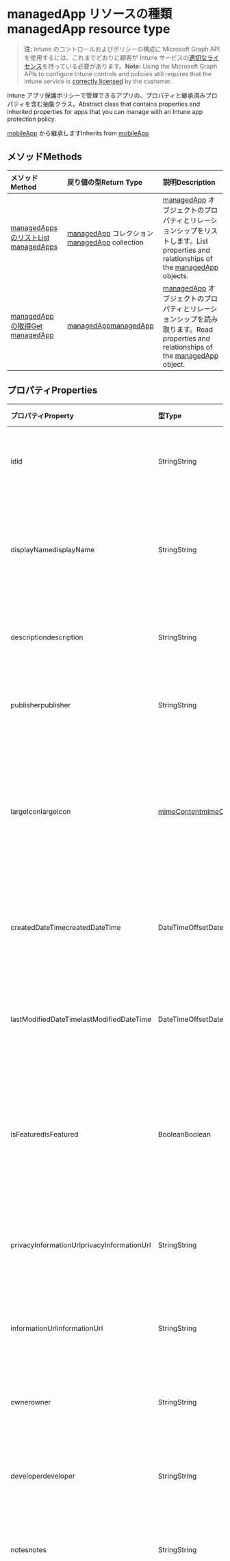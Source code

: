 # <a name="managedapp-resource-type"></a><span data-ttu-id="835fa-101">managedApp リソースの種類</span><span class="sxs-lookup"><span data-stu-id="835fa-101">managedApp resource type</span></span>

> <span data-ttu-id="835fa-102">**注:** Intune のコントロールおよびポリシーの構成に Microsoft Graph API を使用するには、これまでどおりに顧客が Intune サービスの[適切なライセンス](https://go.microsoft.com/fwlink/?linkid=839381)を持っている必要があります。</span><span class="sxs-lookup"><span data-stu-id="835fa-102">**Note:** Using the Microsoft Graph APIs to configure Intune controls and policies still requires that the Intune service is [correctly licensed](https://go.microsoft.com/fwlink/?linkid=839381) by the customer.</span></span>

<span data-ttu-id="835fa-103">Intune アプリ保護ポリシーで管理できるアプリの、プロパティと継承済みプロパティを含む抽象クラス。</span><span class="sxs-lookup"><span data-stu-id="835fa-103">Abstract class that contains properties and inherited properties for apps that you can manage with an Intune app protection policy.</span></span>

<span data-ttu-id="835fa-104">[mobileApp](../resources/intune_apps_mobileapp.md) から継承します</span><span class="sxs-lookup"><span data-stu-id="835fa-104">Inherits from [mobileApp](../resources/intune_apps_mobileapp.md)</span></span>

## <a name="methods"></a><span data-ttu-id="835fa-105">メソッド</span><span class="sxs-lookup"><span data-stu-id="835fa-105">Methods</span></span>
|<span data-ttu-id="835fa-106">メソッド</span><span class="sxs-lookup"><span data-stu-id="835fa-106">Method</span></span>|<span data-ttu-id="835fa-107">戻り値の型</span><span class="sxs-lookup"><span data-stu-id="835fa-107">Return Type</span></span>|<span data-ttu-id="835fa-108">説明</span><span class="sxs-lookup"><span data-stu-id="835fa-108">Description</span></span>|
|:---|:---|:---|
|[<span data-ttu-id="835fa-109">managedApps のリスト</span><span class="sxs-lookup"><span data-stu-id="835fa-109">List managedApps</span></span>](../api/intune_apps_managedapp_list.md)|<span data-ttu-id="835fa-110">[managedApp](../resources/intune_apps_managedapp.md) コレクション</span><span class="sxs-lookup"><span data-stu-id="835fa-110">[managedApp](../resources/intune_apps_managedapp.md) collection</span></span>|<span data-ttu-id="835fa-111">[managedApp](../resources/intune_apps_managedapp.md) オブジェクトのプロパティとリレーションシップをリストします。</span><span class="sxs-lookup"><span data-stu-id="835fa-111">List properties and relationships of the [managedApp](../resources/intune_apps_managedapp.md) objects.</span></span>|
|[<span data-ttu-id="835fa-112">managedApp の取得</span><span class="sxs-lookup"><span data-stu-id="835fa-112">Get managedApp</span></span>](../api/intune_apps_managedapp_get.md)|[<span data-ttu-id="835fa-113">managedApp</span><span class="sxs-lookup"><span data-stu-id="835fa-113">managedApp</span></span>](../resources/intune_apps_managedapp.md)|<span data-ttu-id="835fa-114">[managedApp](../resources/intune_apps_managedapp.md) オブジェクトのプロパティとリレーションシップを読み取ります。</span><span class="sxs-lookup"><span data-stu-id="835fa-114">Read properties and relationships of the [managedApp](../resources/intune_apps_managedapp.md) object.</span></span>|

## <a name="properties"></a><span data-ttu-id="835fa-115">プロパティ</span><span class="sxs-lookup"><span data-stu-id="835fa-115">Properties</span></span>
|<span data-ttu-id="835fa-116">プロパティ</span><span class="sxs-lookup"><span data-stu-id="835fa-116">Property</span></span>|<span data-ttu-id="835fa-117">型</span><span class="sxs-lookup"><span data-stu-id="835fa-117">Type</span></span>|<span data-ttu-id="835fa-118">説明</span><span class="sxs-lookup"><span data-stu-id="835fa-118">Description</span></span>|
|:---|:---|:---|
|<span data-ttu-id="835fa-119">id</span><span class="sxs-lookup"><span data-stu-id="835fa-119">id</span></span>|<span data-ttu-id="835fa-120">String</span><span class="sxs-lookup"><span data-stu-id="835fa-120">String</span></span>|<span data-ttu-id="835fa-121">エンティティのキー。</span><span class="sxs-lookup"><span data-stu-id="835fa-121">Key of the entity.</span></span> <span data-ttu-id="835fa-122">[mobileApp](../resources/intune_apps_mobileapp.md) から継承します</span><span class="sxs-lookup"><span data-stu-id="835fa-122">Inherited from [mobileApp](../resources/intune_apps_mobileapp.md)</span></span>|
|<span data-ttu-id="835fa-123">displayName</span><span class="sxs-lookup"><span data-stu-id="835fa-123">displayName</span></span>|<span data-ttu-id="835fa-124">String</span><span class="sxs-lookup"><span data-stu-id="835fa-124">String</span></span>|<span data-ttu-id="835fa-125">管理者が提供またはインポートしたアプリのタイトル。</span><span class="sxs-lookup"><span data-stu-id="835fa-125">The admin provided or imported title of the app.</span></span> <span data-ttu-id="835fa-126">[mobileApp](../resources/intune_apps_mobileapp.md) から継承します</span><span class="sxs-lookup"><span data-stu-id="835fa-126">Inherited from [mobileApp](../resources/intune_apps_mobileapp.md)</span></span>|
|<span data-ttu-id="835fa-127">description</span><span class="sxs-lookup"><span data-stu-id="835fa-127">description</span></span>|<span data-ttu-id="835fa-128">String</span><span class="sxs-lookup"><span data-stu-id="835fa-128">String</span></span>|<span data-ttu-id="835fa-129">アプリの説明。</span><span class="sxs-lookup"><span data-stu-id="835fa-129">The description of the app.</span></span> <span data-ttu-id="835fa-130">[mobileApp](../resources/intune_apps_mobileapp.md) から継承します</span><span class="sxs-lookup"><span data-stu-id="835fa-130">Inherited from [mobileApp](../resources/intune_apps_mobileapp.md)</span></span>|
|<span data-ttu-id="835fa-131">publisher</span><span class="sxs-lookup"><span data-stu-id="835fa-131">publisher</span></span>|<span data-ttu-id="835fa-132">String</span><span class="sxs-lookup"><span data-stu-id="835fa-132">String</span></span>|<span data-ttu-id="835fa-133">アプリの発行元。</span><span class="sxs-lookup"><span data-stu-id="835fa-133">The publisher of the app.</span></span> <span data-ttu-id="835fa-134">[mobileApp](../resources/intune_apps_mobileapp.md) から継承します</span><span class="sxs-lookup"><span data-stu-id="835fa-134">Inherited from [mobileApp](../resources/intune_apps_mobileapp.md)</span></span>|
|<span data-ttu-id="835fa-135">largeIcon</span><span class="sxs-lookup"><span data-stu-id="835fa-135">largeIcon</span></span>|[<span data-ttu-id="835fa-136">mimeContent</span><span class="sxs-lookup"><span data-stu-id="835fa-136">mimeContent</span></span>](../resources/intune_shared_mimecontent.md)|<span data-ttu-id="835fa-137">アプリの詳細に表示され、アイコンのアップロードに使用される大きなアイコン。</span><span class="sxs-lookup"><span data-stu-id="835fa-137">The large icon, to be displayed in the app details and used for upload of the icon.</span></span> <span data-ttu-id="835fa-138">[mobileApp](../resources/intune_apps_mobileapp.md) から継承します</span><span class="sxs-lookup"><span data-stu-id="835fa-138">Inherited from [mobileApp](../resources/intune_apps_mobileapp.md)</span></span>|
|<span data-ttu-id="835fa-139">createdDateTime</span><span class="sxs-lookup"><span data-stu-id="835fa-139">createdDateTime</span></span>|<span data-ttu-id="835fa-140">DateTimeOffset</span><span class="sxs-lookup"><span data-stu-id="835fa-140">DateTimeOffset</span></span>|<span data-ttu-id="835fa-141">アプリが作成された日時。</span><span class="sxs-lookup"><span data-stu-id="835fa-141">The date and time the app was created.</span></span> <span data-ttu-id="835fa-142">[mobileApp](../resources/intune_apps_mobileapp.md) から継承します</span><span class="sxs-lookup"><span data-stu-id="835fa-142">Inherited from [mobileApp](../resources/intune_apps_mobileapp.md)</span></span>|
|<span data-ttu-id="835fa-143">lastModifiedDateTime</span><span class="sxs-lookup"><span data-stu-id="835fa-143">lastModifiedDateTime</span></span>|<span data-ttu-id="835fa-144">DateTimeOffset</span><span class="sxs-lookup"><span data-stu-id="835fa-144">DateTimeOffset</span></span>|<span data-ttu-id="835fa-145">アプリが最後に変更された日時。</span><span class="sxs-lookup"><span data-stu-id="835fa-145">The date and time the app was last modified.</span></span> <span data-ttu-id="835fa-146">[mobileApp](../resources/intune_apps_mobileapp.md) から継承します</span><span class="sxs-lookup"><span data-stu-id="835fa-146">Inherited from [mobileApp](../resources/intune_apps_mobileapp.md)</span></span>|
|<span data-ttu-id="835fa-147">isFeatured</span><span class="sxs-lookup"><span data-stu-id="835fa-147">isFeatured</span></span>|<span data-ttu-id="835fa-148">Boolean</span><span class="sxs-lookup"><span data-stu-id="835fa-148">Boolean</span></span>|<span data-ttu-id="835fa-149">アプリが管理者のおすすめとしてマークされたかどうかを示す値。[mobileApp](../resources/intune_apps_mobileapp.md) から継承します</span><span class="sxs-lookup"><span data-stu-id="835fa-149">The value indicating whether the app is marked as featured by the admin. Inherited from [mobileApp](../resources/intune_apps_mobileapp.md)</span></span>|
|<span data-ttu-id="835fa-150">privacyInformationUrl</span><span class="sxs-lookup"><span data-stu-id="835fa-150">privacyInformationUrl</span></span>|<span data-ttu-id="835fa-151">String</span><span class="sxs-lookup"><span data-stu-id="835fa-151">String</span></span>|<span data-ttu-id="835fa-152">プライバシーに関する声明の URL。</span><span class="sxs-lookup"><span data-stu-id="835fa-152">The privacy statement Url.</span></span> <span data-ttu-id="835fa-153">[mobileApp](../resources/intune_apps_mobileapp.md) から継承します</span><span class="sxs-lookup"><span data-stu-id="835fa-153">Inherited from [mobileApp](../resources/intune_apps_mobileapp.md)</span></span>|
|<span data-ttu-id="835fa-154">informationUrl</span><span class="sxs-lookup"><span data-stu-id="835fa-154">informationUrl</span></span>|<span data-ttu-id="835fa-155">String</span><span class="sxs-lookup"><span data-stu-id="835fa-155">String</span></span>|<span data-ttu-id="835fa-156">詳細情報の URL。</span><span class="sxs-lookup"><span data-stu-id="835fa-156">The more information Url.</span></span> <span data-ttu-id="835fa-157">[mobileApp](../resources/intune_apps_mobileapp.md) から継承します</span><span class="sxs-lookup"><span data-stu-id="835fa-157">Inherited from [mobileApp](../resources/intune_apps_mobileapp.md)</span></span>|
|<span data-ttu-id="835fa-158">owner</span><span class="sxs-lookup"><span data-stu-id="835fa-158">owner</span></span>|<span data-ttu-id="835fa-159">String</span><span class="sxs-lookup"><span data-stu-id="835fa-159">String</span></span>|<span data-ttu-id="835fa-160">アプリの所有者。</span><span class="sxs-lookup"><span data-stu-id="835fa-160">The owner of the app.</span></span> <span data-ttu-id="835fa-161">[mobileApp](../resources/intune_apps_mobileapp.md) から継承します</span><span class="sxs-lookup"><span data-stu-id="835fa-161">Inherited from [mobileApp](../resources/intune_apps_mobileapp.md)</span></span>|
|<span data-ttu-id="835fa-162">developer</span><span class="sxs-lookup"><span data-stu-id="835fa-162">developer</span></span>|<span data-ttu-id="835fa-163">String</span><span class="sxs-lookup"><span data-stu-id="835fa-163">String</span></span>|<span data-ttu-id="835fa-164">アプリの開発者。</span><span class="sxs-lookup"><span data-stu-id="835fa-164">The developer of the app.</span></span> <span data-ttu-id="835fa-165">[mobileApp](../resources/intune_apps_mobileapp.md) から継承します</span><span class="sxs-lookup"><span data-stu-id="835fa-165">Inherited from [mobileApp](../resources/intune_apps_mobileapp.md)</span></span>|
|<span data-ttu-id="835fa-166">notes</span><span class="sxs-lookup"><span data-stu-id="835fa-166">notes</span></span>|<span data-ttu-id="835fa-167">String</span><span class="sxs-lookup"><span data-stu-id="835fa-167">String</span></span>|<span data-ttu-id="835fa-168">アプリ用のメモ。</span><span class="sxs-lookup"><span data-stu-id="835fa-168">Notes for the app.</span></span> <span data-ttu-id="835fa-169">[mobileApp](../resources/intune_apps_mobileapp.md) から継承します</span><span class="sxs-lookup"><span data-stu-id="835fa-169">Inherited from [mobileApp](../resources/intune_apps_mobileapp.md)</span></span>|
|<span data-ttu-id="835fa-170">publishingState</span><span class="sxs-lookup"><span data-stu-id="835fa-170">publishingState</span></span>|[<span data-ttu-id="835fa-171">mobileAppPublishingState</span><span class="sxs-lookup"><span data-stu-id="835fa-171">mobileAppPublishingState</span></span>](../resources/intune_apps_mobileapppublishingstate.md)|<span data-ttu-id="835fa-172">アプリの発行の状態。</span><span class="sxs-lookup"><span data-stu-id="835fa-172">The publishing state for the app.</span></span> <span data-ttu-id="835fa-173">アプリが発行されていない限り、アプリを割り当てることができません。</span><span class="sxs-lookup"><span data-stu-id="835fa-173">The app cannot be assigned unless the app is published.</span></span> <span data-ttu-id="835fa-174">[MobileApp](../resources/intune_apps_mobileapp.md)から継承されます。</span><span class="sxs-lookup"><span data-stu-id="835fa-174">Inherited from [mobileApp](../resources/intune_apps_mobileapp.md).</span></span> <span data-ttu-id="835fa-175">可能な値は、`notPublished`、`processing`、`published` です。</span><span class="sxs-lookup"><span data-stu-id="835fa-175">Possible values are: `notPublished`, `processing`, `published`.</span></span>|
|<span data-ttu-id="835fa-176">appAvailability</span><span class="sxs-lookup"><span data-stu-id="835fa-176">appAvailability</span></span>|[<span data-ttu-id="835fa-177">managedAppAvailability</span><span class="sxs-lookup"><span data-stu-id="835fa-177">managedAppAvailability</span></span>](../resources/intune_apps_managedappavailability.md)|<span data-ttu-id="835fa-178">アプリケーションの可用性。</span><span class="sxs-lookup"><span data-stu-id="835fa-178">The Application's availability.</span></span> <span data-ttu-id="835fa-179">可能な値は、`global`、`lineOfBusiness` です。</span><span class="sxs-lookup"><span data-stu-id="835fa-179">Possible values are: `global`, `lineOfBusiness`.</span></span>|
|<span data-ttu-id="835fa-180">version</span><span class="sxs-lookup"><span data-stu-id="835fa-180">version</span></span>|<span data-ttu-id="835fa-181">String</span><span class="sxs-lookup"><span data-stu-id="835fa-181">String</span></span>|<span data-ttu-id="835fa-182">アプリケーションのバージョン。</span><span class="sxs-lookup"><span data-stu-id="835fa-182">The Application's version.</span></span>|

## <a name="relationships"></a><span data-ttu-id="835fa-183">リレーションシップ</span><span class="sxs-lookup"><span data-stu-id="835fa-183">Relationships</span></span>
|<span data-ttu-id="835fa-184">リレーションシップ</span><span class="sxs-lookup"><span data-stu-id="835fa-184">Relationship</span></span>|<span data-ttu-id="835fa-185">型</span><span class="sxs-lookup"><span data-stu-id="835fa-185">Type</span></span>|<span data-ttu-id="835fa-186">説明</span><span class="sxs-lookup"><span data-stu-id="835fa-186">Description</span></span>|
|:---|:---|:---|
|<span data-ttu-id="835fa-187">categories</span><span class="sxs-lookup"><span data-stu-id="835fa-187">categories</span></span>|<span data-ttu-id="835fa-188">[mobileAppCategory](../resources/intune_apps_mobileappcategory.md) コレクション</span><span class="sxs-lookup"><span data-stu-id="835fa-188">[mobileAppCategory](../resources/intune_apps_mobileappcategory.md) collection</span></span>|<span data-ttu-id="835fa-189">このアプリのカテゴリのリスト。</span><span class="sxs-lookup"><span data-stu-id="835fa-189">The list of categories for this app.</span></span> <span data-ttu-id="835fa-190">[mobileApp](../resources/intune_apps_mobileapp.md) から継承します</span><span class="sxs-lookup"><span data-stu-id="835fa-190">Inherited from [mobileApp](../resources/intune_apps_mobileapp.md)</span></span>|
|<span data-ttu-id="835fa-191">assignments</span><span class="sxs-lookup"><span data-stu-id="835fa-191">assignments</span></span>|<span data-ttu-id="835fa-192">[mobileAppAssignment](../resources/intune_apps_mobileappassignment.md) コレクション</span><span class="sxs-lookup"><span data-stu-id="835fa-192">[mobileAppAssignment](../resources/intune_apps_mobileappassignment.md) collection</span></span>|<span data-ttu-id="835fa-193">このモバイル アプリのグループ割り当てのリスト。</span><span class="sxs-lookup"><span data-stu-id="835fa-193">The list of group assignments for this mobile app.</span></span> <span data-ttu-id="835fa-194">[mobileApp](../resources/intune_apps_mobileapp.md) から継承します</span><span class="sxs-lookup"><span data-stu-id="835fa-194">Inherited from [mobileApp](../resources/intune_apps_mobileapp.md)</span></span>|

## <a name="json-representation"></a><span data-ttu-id="835fa-195">JSON 表記</span><span class="sxs-lookup"><span data-stu-id="835fa-195">JSON Representation</span></span>
<span data-ttu-id="835fa-196">以下は、リソースの JSON 表記です。</span><span class="sxs-lookup"><span data-stu-id="835fa-196">Here is a JSON representation of the resource.</span></span>
<!-- {
  "blockType": "resource",
  "keyProperty": "id",
  "@odata.type": "microsoft.graph.managedApp"
}
-->
``` json
{
  "@odata.type": "#microsoft.graph.managedApp",
  "id": "String (identifier)",
  "displayName": "String",
  "description": "String",
  "publisher": "String",
  "largeIcon": {
    "@odata.type": "microsoft.graph.mimeContent",
    "type": "String",
    "value": "binary"
  },
  "createdDateTime": "String (timestamp)",
  "lastModifiedDateTime": "String (timestamp)",
  "isFeatured": true,
  "privacyInformationUrl": "String",
  "informationUrl": "String",
  "owner": "String",
  "developer": "String",
  "notes": "String",
  "publishingState": "String",
  "appAvailability": "String",
  "version": "String"
}
```



